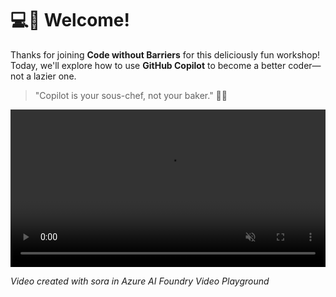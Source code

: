 # 💻💞 Welcome!

Thanks for joining **Code without Barriers** for this deliciously fun workshop!  
Today, we'll explore how to use **GitHub Copilot** to become a better coder—not a lazier one.

> "Copilot is your sous-chef, not your baker." 👩‍🍳

<video width="100%" style="max-width: 800px;" controls autoplay loop muted playsinline>
  <source src="../assets/20250913-080949-sora.mp4" type="video/mp4">
  Your browser does not support the video tag.
</video>

*Video created with sora in Azure AI Foundry Video Playground*



